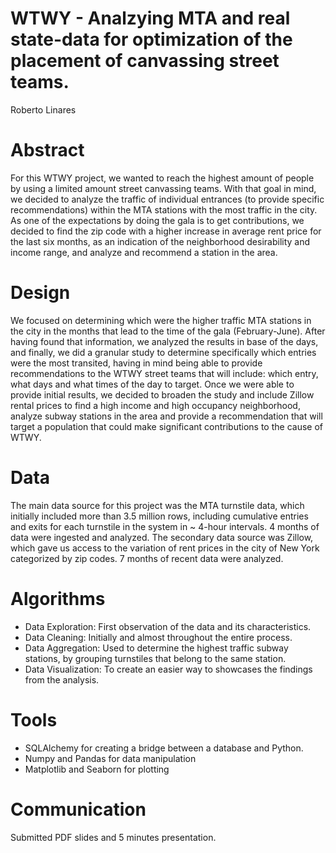 # WTWY - Analzying MTA and real state-data for optimization of the placement of canvassing street teams. 
Roberto Linares



# Abstract 

For this WTWY project, we wanted to reach the highest amount of people by using a limited amount street canvassing teams. With that goal in mind, we decided to analyze the traffic of individual entrances (to provide specific recommendations) within the MTA stations with the most traffic in the city. As one of the expectations by doing the gala is to get contributions, we decided to find the zip code with a higher increase in average rent price for the last six months, as an indication of the neighborhood desirability and income range, and analyze and recommend a station in the area.


# Design

We focused on determining which were the higher traffic MTA stations in the city in the months that lead to the time of the gala (February-June). After having found that information, we analyzed the results in base of the days, and finally, we did a granular study to determine specifically which entries were the most transited, having in mind being able to provide recommendations to the WTWY street teams that will include: which entry, what days and what times of the day to target.
Once we were able to provide initial results, we decided to broaden the study and include Zillow rental prices to find a high income and high occupancy neighborhood, analyze subway stations in the area and provide a recommendation that will target a population that could make significant contributions to the cause of WTWY.



# Data
The main data source for this project was the MTA turnstile data, which initially included more than 3.5 million rows, including cumulative entries and exits for each turnstile in the system in ~ 4-hour intervals. 4 months of data were ingested and analyzed.
The secondary data source was Zillow, which gave us access to the variation of rent prices in the city of New York categorized by zip codes. 7 months of recent data were analyzed.

# Algorithms

* Data Exploration: First observation of the data and its characteristics.
* Data Cleaning: Initially and almost throughout the entire process.
* Data Aggregation: Used to determine the highest traffic subway stations, by grouping turnstiles that belong to the same station.
* Data Visualization: To create an easier way to showcases the findings from the analysis.


# Tools

* SQLAlchemy for creating a bridge between a database and Python. 
* Numpy and Pandas for data manipulation
* Matplotlib and Seaborn for plotting

# Communication

Submitted PDF slides and 5 minutes presentation. 
